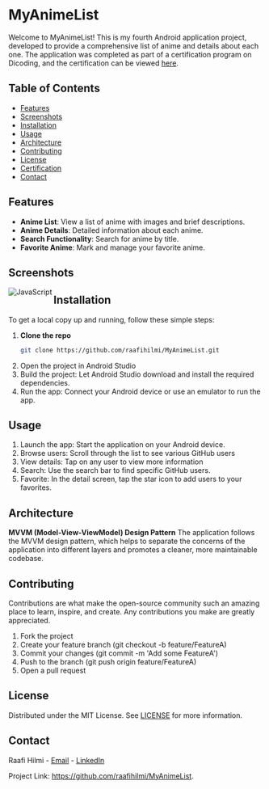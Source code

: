 # MyAnimeList

Welcome to MyAnimeList! This is my fourth Android application project, developed to provide a comprehensive list of anime and details about each one. The application was completed as part of a certification program on Dicoding, and the certification can be viewed [here](https://www.dicoding.com/certificates/JMZV1J7YOXN9).

## Table of Contents

- [Features](#features)
- [Screenshots](#screenshots)
- [Installation](#installation)
- [Usage](#usage)
- [Architecture](#architecture)
- [Contributing](#contributing)
- [License](#license)
- [Certification](#certification)
- [Contact](#contact)

## Features

- **Anime List**: View a list of anime with images and brief descriptions.
- **Anime Details**: Detailed information about each anime.
- **Search Functionality**: Search for anime by title.
- **Favorite Anime**: Mark and manage your favorite anime.

## Screenshots

<img align="left" alt="JavaScript" title="JavaScript" height src="https://drive.google.com/file/d/1kpxDyOssaJLT1Hjhf9Ra3tWsFIWlXL-5/view?usp=drive_link" />

## Installation

To get a local copy up and running, follow these simple steps:

1. **Clone the repo**
   ```sh
   git clone https://github.com/raafihilmi/MyAnimeList.git
2. Open the project in Android Studio
3. Build the project: Let Android Studio download and install the required dependencies.
4. Run the app: Connect your Android device or use an emulator to run the app.


## Usage

1. Launch the app: Start the application on your Android device.
2. Browse users: Scroll through the list to see various GitHub users
3. View details: Tap on any user to view more information
4. Search: Use the search bar to find specific GitHub users.
5. Favorite: In the detail screen, tap the star icon to add users to your favorites.

## Architecture
**MVVM (Model-View-ViewModel) Design Pattern**
The application follows the MVVM design pattern, which helps to separate the concerns of the application into different layers and promotes a cleaner, more maintainable codebase.

## Contributing
Contributions are what make the open-source community such an amazing place to learn, inspire, and create. Any contributions you make are greatly appreciated.

1. Fork the project
2. Create your feature branch (git checkout -b feature/FeatureA)
3. Commit your changes (git commit -m 'Add some FeatureA')
4. Push to the branch (git push origin feature/FeatureA)
5. Open a pull request

## License
Distributed under the MIT License. See [LICENSE](https://github.com/raafihilmi/MyAnimeList/blob/main/LICENSE) for more information.

## Contact
Raafi Hilmi - [Email](mailto:raafihilmi90@gmail.com) - [LinkedIn](https://www.linkedin.com/in/raafi-hilmi)

Project Link: https://github.com/raafihilmi/MyAnimeList.


